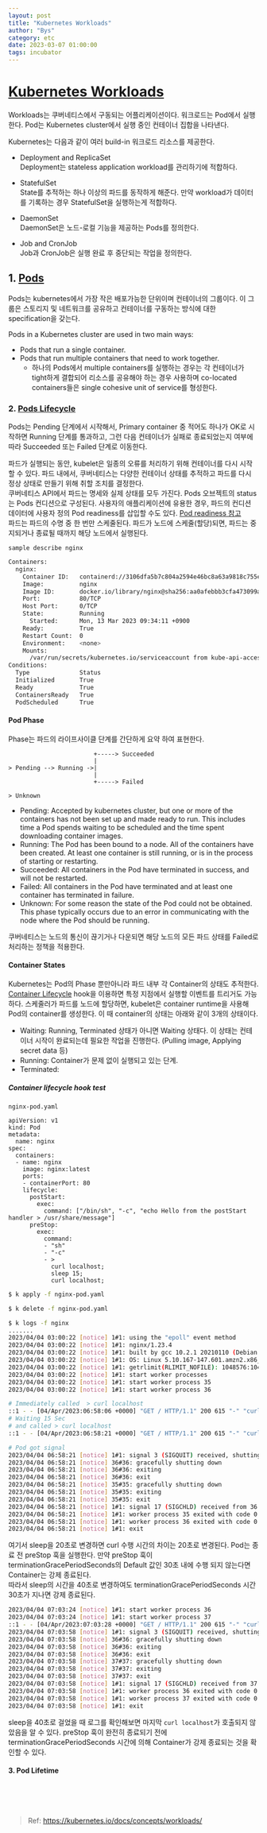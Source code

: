 ```yaml
---
layout: post
title: "Kubernetes Workloads"
author: "Bys"
category: etc
date: 2023-03-07 01:00:00
tags: incubator
---
```


# [Kubernetes Workloads](https://kubernetes.io/docs/concepts/workloads/)
Workloads는 쿠버네티스에서 구동되는 어플리케이션이다. 워크로드는 Pod에서 실행한다. Pod는 Kubernetes cluster에서 실행 중인 컨테이너 집합을 나타낸다. 

Kubernetes는 다음과 같이 여러 build-in 워크로드 리소스를 제공한다.  

- Deployment and ReplicaSet  
Deployment는 stateless application workload를 관리하기에 적합하다.  

- StatefulSet  
State를 추적하는 하나 이상의 파드를 동작하게 해준다. 만약 workload가 데이터를 기록하는 경우 StatefulSet을 실행하는게 적합하다. 

- DaemonSet  
DaemonSet은 노드-로컬 기능을 제공하는 Pods를 정의한다.  
  
- Job and CronJob  
Job과 CronJob은 실행 완료 후 중단되는 작업을 정의한다.  


## 1. [Pods](https://kubernetes.io/docs/concepts/workloads/pods/)  
Pods는 kubernetes에서 가장 작은 배포가능한 단위이며 컨테이너의 그룹이다. 이 그룹은 스토리지 및 네트워크를 공유하고 컨테이너를 구동하는 방식에 대한 specification을 갖는다. 

Pods in a Kubernetes cluster are used in two main ways:  
 - Pods that run a single container.  
 - Pods that run multiple containers that need to work together.  
   - 하나의 Pods에서 multiple containers를 실행하는 경우는 각 컨테이너가 tight하게 결합되어 리소스를 공유해야 하는 경우 사용하며 co-located containers들은 single cohesive unit of service를 형성한다. 


### 2. [Pods Lifecycle](https://kubernetes.io/docs/concepts/workloads/pods/pod-lifecycle/)
Pods는 Pending 단계에서 시작해서, Primary container 중 적어도 하나가 OK로 시작하면 Running 단계를 통과하고, 그런 다음 컨테이너가 실패로 종료되었는지 여부에 따라 Succeeded 또는 Failed 단계로 이동한다.  

파드가 실행되는 동안, kubelet은 일종의 오류를 처리하기 위해 컨테이너를 다시 시작할 수 있다. 파드 내에서, 쿠버네티스는 다양한 컨테이너 상태를 추적하고 파드를 다시 정상 상태로 만들기 위해 취할 조치를 결정한다.  
쿠버네티스 API에서 파드는 명세와 실제 상태를 모두 가진다. Pods 오브젝트의 status는 Pods 컨디션으로 구성된다. 사용자의 애플리케이션에 유용한 경우, 파드의 컨디션 데이터에 사용자 정의 Pod readiness를 삽입할 수도 있다. [Pod readiness 참고](https://kubernetes.io/docs/concepts/workloads/pods/pod-lifecycle/#pod-readiness-gate)  
파드는 파드의 수명 중 한 번만 스케줄된다. 파드가 노드에 스케줄(할당)되면, 파드는 중지되거나 종료될 때까지 해당 노드에서 실행된다.  

`sample describe nginx`  
```bash
Containers:
  nginx:
    Container ID:   containerd://3106dfa5b7c804a2594e46bc8a63a9818c755e0a3125a07854dee5feda161142
    Image:          nginx
    Image ID:       docker.io/library/nginx@sha256:aa0afebbb3cfa473099a62c4b32e9b3fb73ed23f2a75a65ce1d4b4f55a5c2ef2
    Port:           80/TCP
    Host Port:      0/TCP
    State:          Running
      Started:      Mon, 13 Mar 2023 09:34:11 +0900
    Ready:          True
    Restart Count:  0
    Environment:    <none>
    Mounts:
      /var/run/secrets/kubernetes.io/serviceaccount from kube-api-access-4fr4z (ro)
Conditions:
  Type              Status
  Initialized       True
  Ready             True
  ContainersReady   True
  PodScheduled      True
```


#### Pod Phase
Phase는 파드의 라이프사이클 단계를 간단하게 요약 하여 표현한다.    
```log
                        +-----> Succeeded  
                        |  
> Pending --> Running ->|  
                        |  
                        +-----> Failed  

> Unknown 
```
- Pending: Accepted by kubernetes cluster, but one or more of the containers has not been set up and made ready to run. This includes time a Pod spends waiting to be scheduled and the time spent downloading container images.  
- Running: The Pod has been bound to a node. All of the containers have been created. At least one container is still running, or is in the process of starting or restarting.  
- Succeeded: All containers in the Pod have terminated in success, and will not be restarted.
- Failed: All containers in the Pod have terminated and at least one container has terminated in failure.
- Unknown: For some reason the state of the Pod could not be obtained. This phase typically occurs due to an error in communicating with the node where the Pod should be running. 

쿠버네티스는 노드의 통신이 끊기거나 다운되면 해당 노드의 모든 파드 상태를 Failed로 처리하는 정책을 적용한다.  


#### Container States
Kubernetes는 Pod의 Phase 뿐만아니라 파드 내부 각 Container의 상태도 추적한다. [Container Lifecycle](https://kubernetes.io/docs/concepts/containers/container-lifecycle-hooks/) hook을 이용하면 특정 지점에서 실행할 이벤트를 트리거도 가능하다. 
스케줄러가 파드를 노드에 할당하면, kubelet은 container runtime을 사용해 Pod의 container를 생성한다. 이 때 container의 상태는 아래와 같이 3개의 상태이다. 

- Waiting: Running, Terminated 상태가 아니면 Waiting 상태다. 이 상태는 컨테이너 시작이 완료되는데 필요한 작업을 진행한다. (Pulling image, Applying secret data 등)
- Running: Container가 문제 없이 실행되고 있는 단계. 
- Terminated:   

##### Container lifecycle hook test
`nginx-pod.yaml`  
```
apiVersion: v1
kind: Pod
metadata:
  name: nginx
spec:
  containers:
  - name: nginx
    image: nginx:latest
    ports:
    - containerPort: 80
    lifecycle:
      postStart:
        exec:
          command: ["/bin/sh", "-c", "echo Hello from the postStart handler > /usr/share/message"]
      preStop:
        exec:
          command:
          - "sh"
          - "-c"
          - >
            curl localhost;
            sleep 15;
            curl localhost;
```

```bash
$ k apply -f nginx-pod.yaml

$ k delete -f nginx-pod.yaml

$ k logs -f nginx
.......
2023/04/04 03:00:22 [notice] 1#1: using the "epoll" event method
2023/04/04 03:00:22 [notice] 1#1: nginx/1.23.4
2023/04/04 03:00:22 [notice] 1#1: built by gcc 10.2.1 20210110 (Debian 10.2.1-6)
2023/04/04 03:00:22 [notice] 1#1: OS: Linux 5.10.167-147.601.amzn2.x86_64
2023/04/04 03:00:22 [notice] 1#1: getrlimit(RLIMIT_NOFILE): 1048576:1048576
2023/04/04 03:00:22 [notice] 1#1: start worker processes
2023/04/04 03:00:22 [notice] 1#1: start worker process 35
2023/04/04 03:00:22 [notice] 1#1: start worker process 36

# Immediately called  > curl localhost
::1 - - [04/Apr/2023:06:58:06 +0000] "GET / HTTP/1.1" 200 615 "-" "curl/7.74.0" "-"
# Waiting 15 Sec 
# and called > curl localhost
::1 - - [04/Apr/2023:06:58:21 +0000] "GET / HTTP/1.1" 200 615 "-" "curl/7.74.0" "-"

# Pod got signal
2023/04/04 06:58:21 [notice] 1#1: signal 3 (SIGQUIT) received, shutting down
2023/04/04 06:58:21 [notice] 36#36: gracefully shutting down
2023/04/04 06:58:21 [notice] 36#36: exiting
2023/04/04 06:58:21 [notice] 36#36: exit
2023/04/04 06:58:21 [notice] 35#35: gracefully shutting down
2023/04/04 06:58:21 [notice] 35#35: exiting
2023/04/04 06:58:21 [notice] 35#35: exit
2023/04/04 06:58:21 [notice] 1#1: signal 17 (SIGCHLD) received from 36
2023/04/04 06:58:21 [notice] 1#1: worker process 35 exited with code 0
2023/04/04 06:58:21 [notice] 1#1: worker process 36 exited with code 0
2023/04/04 06:58:21 [notice] 1#1: exit
```
여기서 sleep을 20초로 변경하면 curl 수행 시간의 차이는 20초로 변경된다. Pod는 종료 전 preStop 훅을 실행한다. 만약 preStop 훅이 terminationGracePeriodSeconds의 Default 값인 30초 내에 수행 되지 않는다면 Container는 강제 종료된다.  
따라서 sleep의 시간을 40초로 변경하여도 terminationGracePeriodSeconds 시간 30초가 지나면 강제 종료된다. 

```bash
2023/04/04 07:03:24 [notice] 1#1: start worker process 36
2023/04/04 07:03:24 [notice] 1#1: start worker process 37
::1 - - [04/Apr/2023:07:03:28 +0000] "GET / HTTP/1.1" 200 615 "-" "curl/7.74.0" "-"
2023/04/04 07:03:58 [notice] 1#1: signal 3 (SIGQUIT) received, shutting down
2023/04/04 07:03:58 [notice] 36#36: gracefully shutting down
2023/04/04 07:03:58 [notice] 36#36: exiting
2023/04/04 07:03:58 [notice] 36#36: exit
2023/04/04 07:03:58 [notice] 37#37: gracefully shutting down
2023/04/04 07:03:58 [notice] 37#37: exiting
2023/04/04 07:03:58 [notice] 37#37: exit
2023/04/04 07:03:58 [notice] 1#1: signal 17 (SIGCHLD) received from 37
2023/04/04 07:03:58 [notice] 1#1: worker process 36 exited with code 0
2023/04/04 07:03:58 [notice] 1#1: worker process 37 exited with code 0
2023/04/04 07:03:58 [notice] 1#1: exit
```
sleep을 40초로 걸었을 때 로그를 확인해보면 마지막 `curl localhost`가 호출되지 않았음을 알 수 있다. preStop 훅이 완전히 종료되기 전에 terminationGracePeriodSeconds 시간에 의해 Container가 강제 종료되는 것을 확인할 수 있다. 

#### 3. Pod Lifetime



<br><br><br>

> Ref: https://kubernetes.io/docs/concepts/workloads/  